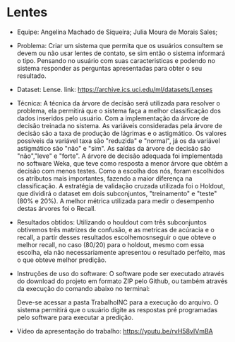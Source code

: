 # Lentes
* Equipe: Angelina Machado de Siqueira; Julia Moura de Morais Sales;
* Problema: Criar um sistema que permita que os usuários consultem se devem ou não usar lentes de contato, se sim então o sistema informará o tipo. Pensando no usuário com suas caracteristicas e podendo no sistema responder as perguntas apresentadas para  obter o seu resultado.
* Dataset: Lense. link: https://archive.ics.uci.edu/ml/datasets/Lenses
* Técnica: A técnica da árvore de decisão será utilizada para resolver o problema, ela permitirá que o sistema faça a melhor classificação dos dados inseridos pelo usuário. Com a implementação da árvore de decisão treinada no sistema. As variáveis consideradas pela árvore de decisão são a taxa de produção de lágrimas e o astigmático. Os valores possíveis da variável taxa são "reduzida" e "normal", já os da variável astigmático são "não" e "sim". As saídas da árvore de decisão são "não","leve" e "forte". A árvore de decisão adequada foi implementada no software Weka, que teve como resposta a menor árvore que obtém a decisão com menos testes. Como a escolha dos nós, foram escolhidos os atributos mais importantes, fazendo a maior diferença na classificação. A estratégia de validação cruzada utilizada foi o Holdout, que dividirá o dataset em dois subconjuntos, "treinamento" e "teste" (80% e 20%). A melhor métrica utilizada para medir o desempenho destas árvores foi o Recall.
* Resultados obtidos: Utilizando o houldout com três subconjuntos obtivemos três matrizes de confusão, e as metricas de acúracia e o recall, a partir desses resultados escolhemosnseguir o que obteve o melhor recall, no caso (80/20) para o holdout, mesmo com essa escolha, ela não necessariamente apresentou o resultado perfeito, mas o que obteve melhor predição.
* Instruções de uso do software: O software pode ser executado através do download do projeto em formato ZIP pelo Github, ou também através da execução do comando abaixo no terminal: 

  Deve-se acessar a pasta TrabalhoINC para a execução do arquivo. 
  O sistema permitirá que o usuário digite as respostas pré programadas pelo software para executar a predição. 
  
 * Vídeo da apresentação do trabalho: https://youtu.be/rvH58vIVmBA
